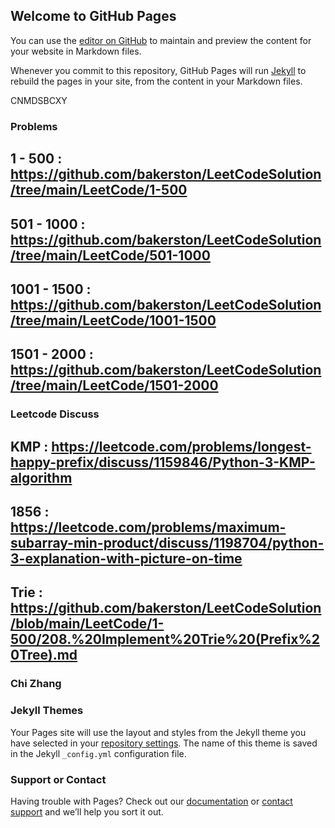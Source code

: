 ## Welcome to GitHub Pages

You can use the [editor on GitHub](https://github.com/bakerston/LeetCodeSolution/edit/gh-pages/index.md) to maintain and preview the content for your website in Markdown files.

Whenever you commit to this repository, GitHub Pages will run [Jekyll](https://jekyllrb.com/) to rebuild the pages in your site, from the content in your Markdown files.


CNMDSBCXY
### Problems
## 1 - 500 : https://github.com/bakerston/LeetCodeSolution/tree/main/LeetCode/1-500

## 501 - 1000 : https://github.com/bakerston/LeetCodeSolution/tree/main/LeetCode/501-1000

## 1001 - 1500 : https://github.com/bakerston/LeetCodeSolution/tree/main/LeetCode/1001-1500

## 1501 - 2000 : https://github.com/bakerston/LeetCodeSolution/tree/main/LeetCode/1501-2000

### Leetcode Discuss
## KMP : https://leetcode.com/problems/longest-happy-prefix/discuss/1159846/Python-3-KMP-algorithm
## 1856 : https://leetcode.com/problems/maximum-subarray-min-product/discuss/1198704/python-3-explanation-with-picture-on-time
## Trie : https://github.com/bakerston/LeetCodeSolution/blob/main/LeetCode/1-500/208.%20Implement%20Trie%20(Prefix%20Tree).md


### Chi Zhang
### Jekyll Themes

Your Pages site will use the layout and styles from the Jekyll theme you have selected in your [repository settings](https://github.com/bakerston/LeetCodeSolution/settings/pages). The name of this theme is saved in the Jekyll `_config.yml` configuration file.

### Support or Contact

Having trouble with Pages? Check out our [documentation](https://docs.github.com/categories/github-pages-basics/) or [contact support](https://support.github.com/contact) and we’ll help you sort it out.
